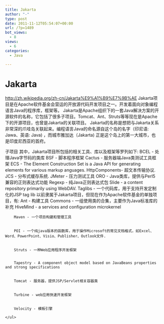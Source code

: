```yaml
---
title: Jakarta
author: "-"
type: post
date: 2011-11-12T05:54:07+00:00
url: /?p=1489
bot_views:
  - 8
views:
  - 6
categories:
  - Java

---
```

# Jakarta

http://zh.wikipedia.org/zh-cn/Jakarta%E9%A1%B9%E7%9B%AE
Jakarta项目是在Apache软件基金会营运的开放源代码开发项目之一。开发着面向对象编程语言Java的程序库，框架等。
Jakarta是Apache组织下的一套Java解决方案的开源软件的名称，它包括了很多子项目。Tomcat、Ant、Struts等等现在是Apache下的开源项目，也曾是Jakarta的关联项目。
Jakarta的名称是想把与Jakarta关系非常深的爪哇岛关联起来。编程语言Java的命名源自这个岛的名字（印尼语: Jawa、英语: Java) ，而城市雅加达（Jakarta) 正是这个岛上的第一大城市，也是印度尼西亚的首府。

子项目
其中，Jakarta项目所包括的相关工具、库以及框架等罗列如下: 
BCEL - 处理Java字节码的类库
BSF - 脚本程序框架
Cactus - 服务器端Java类测试工具框架
ECS - The Element Construction Set is a Java API for generating elements for various markup anguages.
HttpComponents- 超文本传输协议.
JCS - 分布式缓存系统.
JMeter - 压力测试工具
ORO - Java类库，提供与Perl5兼容的正则表达式功能
Regexp - 纯Java正则表达式包
Slide - a content repository primarily using WebDAV.
Taglibs - 一个代码库，用于支持开发定制化的JSP tag lib
以前隶属于Jakarta项目，但现在作为Apache软件基金的单独项目，有: 
Ant - 构建工具
Commons - 一组使用类的合集，主要作为Java标准库的补充
HiveMind - a services and configuration microkernel
      
      
        Maven - 一个项目构建和管理工具
      
      
        POI - 一个纯java版本的函数库，用于操作Microsoft的常见文档格式，如Excel、Word、PowerPoint、Visio、Publisher、Outlook文件.
      
      
        Struts - 一种Web应用程序开发框架
      
      
        Tapestry - A component object model based on JavaBeans properties and strong specifications
      
      
        Tomcat - 服务器，提供JSP/Servlet相关容器类
      
      
        Turbine - web应用快速开发框架
      
      
        Velocity - 模板引擎
      
    </ul>
  
